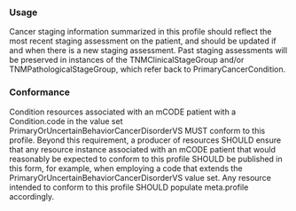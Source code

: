 ### Usage

Cancer staging information summarized in this profile should reflect the most recent staging assessment on the patient, and should be updated if and when there is a new staging assessment. Past staging assessments will be preserved in instances of the TNMClinicalStageGroup and/or TNMPathologicalStageGroup, which refer back to PrimaryCancerCondition.

### Conformance

Condition resources associated with an mCODE patient with a Condition.code in the value set PrimaryOrUncertainBehaviorCancerDisorderVS MUST conform to this profile. Beyond this requirement, a producer of resources SHOULD ensure that any resource instance associated with an mCODE patient that would reasonably be expected to conform to this profile SHOULD be published in this form, for example, when employing a code that extends the PrimaryOrUncertainBehaviorCancerDisorderVS value set. Any resource intended to conform to this profile SHOULD populate meta.profile accordingly.
